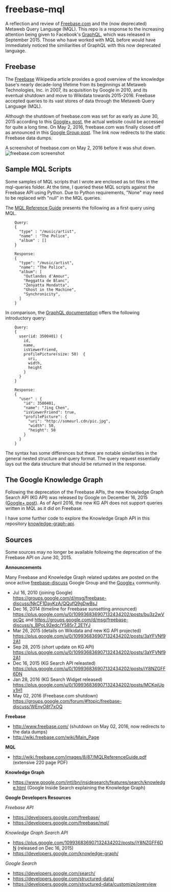 # freebase-mql

A reflection and review of [Freebase.com](http://www.freebase.com) and the (now deprecated) Metaweb Query Language (MQL). This repo is a response to the increasing attention being given to Facebook's [GraphQL](https://code.facebook.com/posts/1691455094417024), which was released in September 2015. Those who have worked with MQL before would have immediately noticed the similiarities of GraphQL with this now deprecated language. 


## Freebase

The [Freebase](https://en.wikipedia.org/wiki/Freebase) Wikipedia article provides a good overview of the knowledge base's nearly decade-long lifetime from its beginnings at Metaweb Technologies, Inc. in 2007, its acquisition by Google in 2010, and its eventual shutdown and move to Wikidata towards 2015-2016. Freebase accepted queries to its vast stores of data through the Metaweb Query Language (MQL).

Although the shutdown of freebase.com was set for as early as June 30, 2015 according to this [Google+ post](https://plus.google.com/u/0/109936836907132434202/posts/bu3z2wVqcQc), the actual website could be accessed for quite a long time. On May 2, 2016, freebase.com was finally closed off as announced in this [Google Group post](https://groups.google.com/forum/#!topic/freebase-discuss/WEnyO8f7xOQ). The link now redirects to the static Freebase data dumps.

A screenshot of freebase.com on May 2, 2016 before it was shut down.
![freebase.com screenshot](https://github.com/nchah/freebase-mql/blob/master/images/screenshot-freebase-com.png)

## Sample MQL Scripts

Some samples of MQL scripts that I wrote are enclosed as txt files in the mql-queries folder. At the time, I queried these MQL scripts against the Freebase API using Python. Due to Python requirements, "None" may need to be replaced with "null" in the MQL queries. 

The [MQL Reference Guide](https://developers.google.com/freebase/mql/ch03#firstquery) presents the following as a first query using MQL.

```
	Query:
	{
	  "type" : "/music/artist",
	  "name" : "The Police",
	  "album" : []
	}

	Response:
	{
	  "type": "/music/artist",
	  "name": "The Police",
	  "album": [
	    "Outlandos d'Amour",
	    "Reggatta de Blanc",
	    "Zenyatta Mondatta",
	    "Ghost in the Machine",
	    "Synchronicity",
	  ]
	}
```

In comparison, the [GraphQL documentation](https://facebook.github.io/react/blog/2015/05/01/graphql-introduction.html) offers the following introductory query:
```
	Query:
	{
	  user(id: 3500401) {
	    id,
	    name,
	    isViewerFriend,
	    profilePicture(size: 50)  {
	      uri,
	      width,
	      height
	    }
	  }
	}

	Response:
	{
	  "user" : {
	    "id": 3500401,
	    "name": "Jing Chen",
	    "isViewerFriend": true,
	    "profilePicture": {
	      "uri": "http://someurl.cdn/pic.jpg",
	      "width": 50,
	      "height": 50
	    }
	  }
	}
```

The syntax has some differences but there are notable similarities in the general nested structure and query format. The query request essentially lays out the data structure that should be returned in the response. 



## The Google Knowledge Graph

Following the deprecation of the Freebase APIs, the new Knowledge Graph Search API (KG API) was released by Google on December 16, 2015 ([Google+ post](https://plus.google.com/u/0/109936836907132434202/posts/iY8NZGFF6DN)). As of April 2016, the new KG API does not support queries written in MQL as it did on Freebase. 

I have some further code to explore the Knowledge Graph API in this repository [knowledge-graph-api](https://github.com/nchah/knowledge-graph-api).


## Sources

Some sources may no longer be available following the deprecation of the Freebase API on June 30, 2015. 

**Announcements**

Many Freebase and Knowledge Graph related updates are posted on the once active [freebase-discuss](https://groups.google.com/forum/#!forum/freebase-discuss) Google Group and the [Google+](https://plus.google.com/u/0/109936836907132434202/posts) community.

- Jul 16, 2010 (joining Google) https://groups.google.com/d/msg/freebase-discuss/NkCF1DayKzA/QQufQ9gDwBsJ
- Dec 16, 2014 (timeline for Freebase sunsetting announced) https://plus.google.com/u/0/109936836907132434202/posts/bu3z2wVqcQc and https://groups.google.com/d/msg/freebase-discuss/s_BPoL92edc/Y585r7_2E1YJ
- Mar 26, 2015 (details on Wikidata and new KG API projected) https://plus.google.com/u/0/109936836907132434202/posts/3aYFVNf92A1
- Sep 28, 2015 (short update on KG API) https://plus.google.com/u/0/109936836907132434202/posts/3aYFVNf92A1
- Dec 16, 2015 (KG Search API releasted) https://plus.google.com/u/0/109936836907132434202/posts/iY8NZGFF6DN
- Jan 28, 2016 (KG Search Widget released) https://plus.google.com/u/0/109936836907132434202/posts/MCKpjUpx1H1
- May 02, 2016 (Freebase.com shutdown) https://groups.google.com/forum/#!topic/freebase-discuss/WEnyO8f7xOQ

**Freebase**
- http://www.freebase.com/ (shutdown on May 02, 2016, now redirects to the data dumps)
- http://wiki.freebase.com/wiki/Main_Page

**MQL**
- http://wiki.freebase.com/images/8/87/MQLReferenceGuide.pdf (extensive 220 page PDF)

**Knowledge Graph**
- https://www.google.com/intl/bn/insidesearch/features/search/knowledge.html (Google Inside Search explaining the Knowledge Graph)

**Google Developers Resources**

*Freebase API*
- https://developers.google.com/freebase/
- https://developers.google.com/freebase/mql/

*Knowledge Graph Search API*
- https://plus.google.com/109936836907132434202/posts/iY8NZGFF6DN (released on Dec 16, 2015)
- https://developers.google.com/knowledge-graph/

*Google Search*
- https://developers.google.com/search/
- https://developers.google.com/structured-data/
- https://developers.google.com/structured-data/customize/overview

